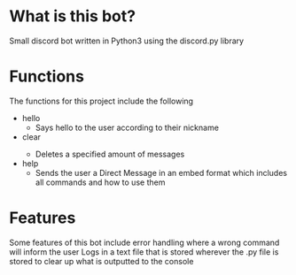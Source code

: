 # What is this bot?
Small discord bot written in Python3 using the discord.py library

# Functions
The functions for this project include the following

- hello 
  - Says hello to the user according to their nickname
- clear <amount>
  - Deletes a specified amount of messages
- help
  - Sends the user a Direct Message in an embed format which includes all commands and how to use them
 
# Features
Some features of this bot include error handling where a wrong command will inform the user
Logs in a text file that is stored wherever the .py file is stored to clear up what is outputted to the console
